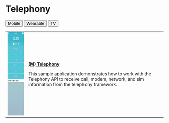 # Telephony

<!--
For MD:
-->

<link href="../css/dotnet-samples.css" ref="stylesheet">

<!--
for TD:

<style type="text/css">
    Please copy dotnet-samples.css and paste it here
</script>
-->

<div class="sampletab">
<button class="tablinks" onclick="openProfile(event, 'Mobile')" id="defaultOpen">Mobile</button> <button class="tablinks" onclick="openProfile(event, 'Wearable')">Wearable</button> <button class="tablinks" onclick="openProfile(event, 'TV')">TV</button>
</div>

<!-- Tab content -->
<div class="tabcontent" id="Mobile">
<table>
	<tbody>
		<tr>
			<td><img alt="" height="267" src="media/m43telephony.png" width="150"/></td>
			<td>
			<p><a href="https://github.com/Samsung/Tizen-CSharp-Samples/tree/master/Mobile/SampleTelephony" target="_blank"><strong>(M) Telephony</strong></a></p>
			<p>This sample application demonstrates how to work with the Telephony API to receive call, modem, network, and sim information from the telephony framework.</p>
			</td>
		</tr>
	</tbody>
</table>
</div>

<div class="tabcontent" id="Wearable">
</div>

<div class="tabcontent" id="TV">
</div>

<!--
For MD:
-->
<script src="../js/dotnet-samples.js"></script>

<!--
for TD:

<script>
  Please copy dotnet-samples.js and paste it here
</script>
-->
